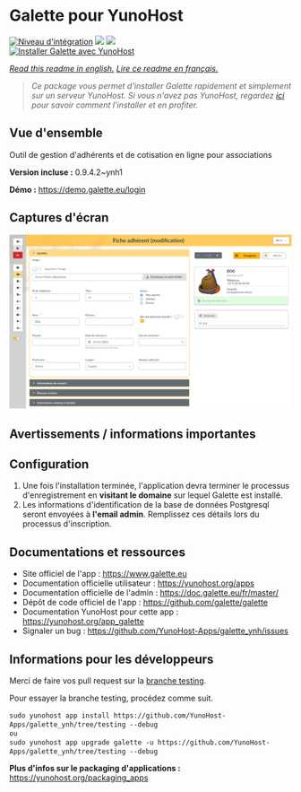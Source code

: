# Galette pour YunoHost

[![Niveau d'intégration](https://dash.yunohost.org/integration/galette.svg)](https://dash.yunohost.org/appci/app/galette) ![](https://ci-apps.yunohost.org/ci/badges/galette.status.svg) ![](https://ci-apps.yunohost.org/ci/badges/galette.maintain.svg)  
[![Installer Galette avec YunoHost](https://install-app.yunohost.org/install-with-yunohost.svg)](https://install-app.yunohost.org/?app=galette)

*[Read this readme in english.](./README.md)*
*[Lire ce readme en français.](./README_fr.md)*

> *Ce package vous permet d'installer Galette rapidement et simplement sur un serveur YunoHost.
Si vous n'avez pas YunoHost, regardez [ici](https://yunohost.org/#/install) pour savoir comment l'installer et en profiter.*

## Vue d'ensemble

Outil de gestion d'adhérents et de cotisation en ligne pour associations

**Version incluse :** 0.9.4.2~ynh1

**Démo :** https://demo.galette.eu/login

## Captures d'écran

![](./doc/screenshots/edit_member.png)

## Avertissements / informations importantes

## Configuration

1. Une fois l'installation terminée, l'application devra terminer le processus d'enregistrement en **visitant le domaine** sur lequel Galette est installé.
1. Les informations d'identification de la base de données Postgresql seront envoyées à **l'email admin**. Remplissez ces détails lors du processus d'inscription.

## Documentations et ressources

* Site officiel de l'app : https://www.galette.eu
* Documentation officielle utilisateur : https://yunohost.org/apps
* Documentation officielle de l'admin : https://doc.galette.eu/fr/master/
* Dépôt de code officiel de l'app : https://github.com/galette/galette
* Documentation YunoHost pour cette app : https://yunohost.org/app_galette
* Signaler un bug : https://github.com/YunoHost-Apps/galette_ynh/issues

## Informations pour les développeurs

Merci de faire vos pull request sur la [branche testing](https://github.com/YunoHost-Apps/galette_ynh/tree/testing).

Pour essayer la branche testing, procédez comme suit.
```
sudo yunohost app install https://github.com/YunoHost-Apps/galette_ynh/tree/testing --debug
ou
sudo yunohost app upgrade galette -u https://github.com/YunoHost-Apps/galette_ynh/tree/testing --debug
```

**Plus d'infos sur le packaging d'applications :** https://yunohost.org/packaging_apps